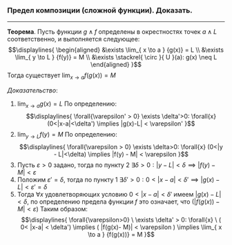 ### Предел композиции (сложной функции). Доказать.
---
**Теорема**. Пусть функции ${\displaystyle g \wedge f}$ определены в окрестностях точек ${\displaystyle a \wedge L}$ соответственно, и выполняется следующее:
$$\displaylines{
\begin{aligned}
&\exists \lim_{ x \to a } {g(x)} = L \\
&\exists \lim_{ y \to L } {f(y)} = M \\
&\exists \stackrel{ \circ }{ U }(a): g(x) \neq  L
\end{aligned}
}$$
Тогда существует ${\displaystyle \lim_{ x \to a } {f(g(x))} = M}$

*Доказательство*:
1. ${\displaystyle \lim_{ x \to a } {g(x)} = L}$
По определению:
$$\displaylines{
\forall{\varepsilon' > 0} \exists \delta'>0: \forall{x} (0<|x-a|<\delta') \implies  |g(x)-L| < \varepsilon'
}$$
2. ${\displaystyle \lim_{ y \to L } {f(y)} = M}$
По определению:
$$\displaylines{
\forall{\varepsilon > 0} \exists \delta>0: \forall{x} (0<|y - L|<\delta) \implies  |f(y) - M| < \varepsilon
}$$
3. Пусть ${\displaystyle \varepsilon > 0}$ задано, тогда по пункту 2 ${\displaystyle \exists \delta > 0: |y - L| < \delta \implies |f(y) - M| < \varepsilon}$
4. Положим ${\displaystyle \varepsilon' = \delta}$, тогда по пункту 1 ${\displaystyle \exists \delta'>0: 0<|x-a|<\delta' \implies |g(x)- L|<\varepsilon' = \delta}$
5. Тогда ${\displaystyle \forall{x}}$ удовлетворяющих условию ${\displaystyle 0<|x-a|<\delta'}$ имеем ${\displaystyle |g(x)-L| < \delta}$, по определению предела функции ${\displaystyle f}$ это означает, что ${\displaystyle (|f(g(x))-M| < \varepsilon)}$
Таким образом:
$$\displaylines{
\forall{\varepsilon>0} \ \exists \delta' > 0: \forall{x} \ ( 0< |x-a| < \delta') \implies  ( |f(g(x)- M)| < \varepsilon ) \implies  \lim_{ x \to a } {f(g(x))} = M
}$$
